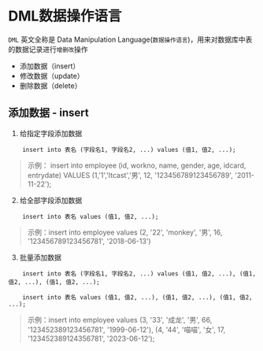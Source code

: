 # DML数据操作语言

`DML` 英文全称是 Data Manipulation Language(`数据操作语言`)，用来对数据库中表的数据记录进行`增删改`操作

- 添加数据（insert）
- 修改数据（update）
- 删除数据（delete）


## 添加数据 - insert

1. 给指定字段添加数据

```
    insert into 表名 (字段名1, 字段名2, ...) values (值1, 值2, ...);
```

> 示例： insert into employee (id, workno, name, gender, age, idcard, entrydate) VALUES (1,'1','Itcast','男', 12, '123456789123456789', '2011-11-22');



2. 给全部字段添加数据

```
    insert into 表名 values (值1, 值2, ...);
```

> 示例：insert into employee values (2, '22', 'monkey', '男', 16, '123456789123456781', '2018-06-13')


3. 批量添加数据

```
    insert into 表名 (字段名1, 字段名2, ...) values (值1, 值2, ...), (值1, 值2, ...), (值1, 值2, ...);
```
```
    insert into 表名 values (值1, 值2, ...), (值1, 值2, ...), (值1, 值2, ...);
```

> 示例：insert into employee values (3, '33', '成龙', '男', 66, '123452389123456781', '1999-06-12'), (4, '44', '喵喵', '女', 17, '123452389124356781', '2023-06-12');
